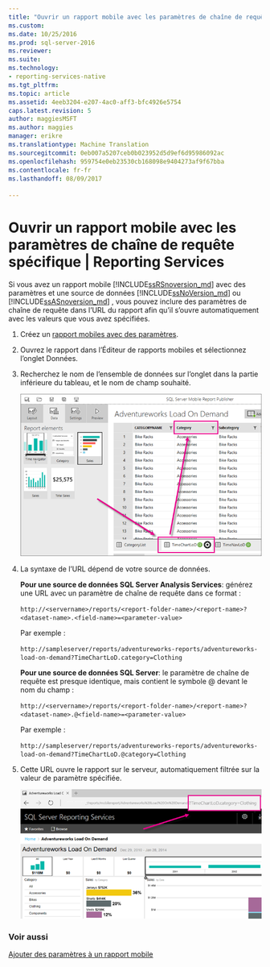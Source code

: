 ```yaml
---
title: "Ouvrir un rapport mobile avec les paramètres de chaîne de requête spécifique | Documents Microsoft"
ms.custom: 
ms.date: 10/25/2016
ms.prod: sql-server-2016
ms.reviewer: 
ms.suite: 
ms.technology:
- reporting-services-native
ms.tgt_pltfrm: 
ms.topic: article
ms.assetid: 4eeb3204-e207-4ac0-aff3-bfc4926e5754
caps.latest.revision: 5
author: maggiesMSFT
ms.author: maggies
manager: erikre
ms.translationtype: Machine Translation
ms.sourcegitcommit: 0eb007a5207ceb0b023952d5d9ef6d95986092ac
ms.openlocfilehash: 959754e0eb23530cb168098e9404273af9f67bba
ms.contentlocale: fr-fr
ms.lasthandoff: 08/09/2017

---
```

# <a name="open-a-mobile-report-with-specific-query-string-parameters--reporting-services"></a>Ouvrir un rapport mobile avec les paramètres de chaîne de requête spécifique | Reporting Services
Si vous avez un rapport mobile [!INCLUDE[ssRSnoversion_md](../../includes/ssrsnoversion-md.md)] avec des paramètres et une source de données [!INCLUDE[ssNoVersion_md](../../includes/ssnoversion-md.md)] ou [!INCLUDE[ssASnoversion_md](../../includes/ssasnoversion-md.md)] , vous pouvez inclure des paramètres de chaîne de requête dans l’URL du rapport afin qu’il s’ouvre automatiquement avec les valeurs que vous avez spécifiées. 
1.  Créez un [rapport mobiles avec des paramètres](../../reporting-services/mobile-reports/add-parameters-to-a-mobile-report-reporting-services.md).

2. Ouvrez le rapport dans l’Éditeur de rapports mobiles et sélectionnez l’onglet Données. 

2. Recherchez le nom de l’ensemble de données sur l’onglet dans la partie inférieure du tableau, et le nom de champ souhaité. 
    
    ![mobile-report-publisher-parameter-data-view](../../reporting-services/mobile-reports/media/mobile-report-publisher-parameter-data-view.png)
    
2.  La syntaxe de l’URL dépend de votre source de données. 

     **Pour une source de données SQL Server Analysis Services**: générez une URL avec un paramètre de chaîne de requête dans ce format :

    `http://<servername>/reports/<report-folder-name>/<report-name>?<dataset-name>.<field-name>=<parameter-value>`

    Par exemple :
    
    `http://sampleserver/reports/adventureworks-reports/adventureworks-load-on-demand?TimeChartLoD.category=Clothing` 
    
     **Pour une source de données SQL Server**: le paramètre de chaîne de requête est presque identique, mais contient le symbole @ devant le nom du champ :

    `http://<servername>/reports/<report-folder-name>/<report-name>?<dataset-name>.@<field-name>=<parameter-value>`

    Par exemple :
    
      `http://sampleserver/reports/adventureworks-reports/adventureworks-load-on-demand?TimeChartLoD.@category=Clothing` 

    
3.  Cette URL ouvre le rapport sur le serveur, automatiquement filtrée sur la valeur de paramètre spécifiée.

    ![mobile-report-publisher-parameter-web-portal-view](../../reporting-services/mobile-reports/media/mobile-report-publisher-parameter-web-portal-view.png)

### <a name="see-also"></a>Voir aussi

[Ajouter des paramètres à un rapport mobile](../../reporting-services/mobile-reports/add-parameters-to-a-mobile-report-reporting-services.md)


